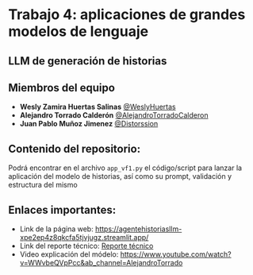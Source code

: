 # Trabajo 4: aplicaciones de grandes modelos de lenguaje
## LLM de generación de historias

## Miembros del equipo

- **Wesly Zamira Huertas Salinas** [@WeslyHuertas](https://github.com/WeslyHuertas)
- **Alejandro Torrado Calderón** [@AlejandroTorradoCalderon](https://github.com/AlejandroTorradoCalderon)
- **Juan Pablo Muñoz Jimenez** [@Distorssion](https://github.com/Distorssion)

## Contenido del repositorio:

Podrá encontrar en el archivo `app_vf1.py` el código/script para lanzar la aplicación del modelo de historias, 
así como su prompt, validación y estructura del mismo

## Enlaces importantes:
- Link de la página web: https://agentehistoriasllm-xpe2ep4z8qkcfa5tjvjugz.streamlit.app/
- Link del reporte técnico: [Reporte técnico](https://exuberant-kettledrum-efe.notion.site/Trabajo-4-aplicaciones-de-grandes-modelos-de-lenguaje-23174d93c43d80d692ecf9faf17a06bb)
- Video explicación del módelo: https://www.youtube.com/watch?v=WWvbeQVpPcc&ab_channel=AlejandroTorrado 
